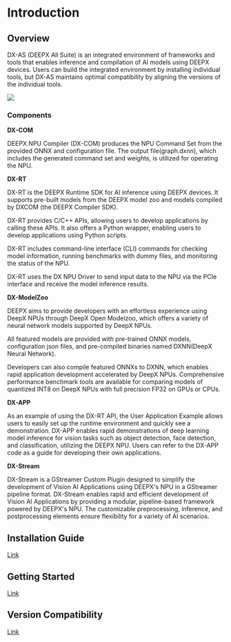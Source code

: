 # Introduction

## Overview

DX-AS (DEEPX All Suite) is an integrated environment of frameworks and tools that enables inference and compilation of AI models using DEEPX devices. Users can build the integrated environment by installing individual tools, but DX-AS maintains optimal compatibility by aligning the versions of the individual tools.

![](./../resources/deepx_dxnn_sdk_detail.png)

### Components 

**DX-COM**

DEEPX NPU Compiler (DX-COM) produces the NPU Command Set from the provided ONNX and configuration file. The output file(graph.dxnn), which includes the generated command set and weights, is utilized for operating the NPU.

**DX-RT**

DX-RT is the DEEPX Runtime SDK for AI inference using DEEPX devices. It supports pre-built models from the DEEPX model zoo and models compiled by DXCOM (the DEEPX Compiler SDK).

DX-RT provides C/C++ APIs, allowing users to develop applications by calling these APIs.  It also offers a Python wrapper, enabling users to develop applications using Python scripts.

DX-RT includes command-line interface (CLI) commands for checking model information, running benchmarks with dummy files, and monitoring the status of the NPU.

DX-RT uses the DX NPU Driver to send input data to the NPU via the PCIe interface and receive the model inference results.

**DX-ModelZoo**

DEEPX aims to provide developers with an effortless experience using DeepX NPUs through DeepX Open Modelzoo, which offers a variety of neural network models supported by DeepX NPUs.

All featured models are provided with pre-trained ONNX models, configuration json files, and pre-compiled binaries named DXNN(DeepX Neural Network).

Developers can also compile featured ONNXs to DXNN, which enables rapid application development accelerated by DeepX NPUs. Comprehensive performance benchmark tools are available for comparing models of quantized INT8 on DeepX NPUs with full precision FP32 on GPUs or CPUs.

**DX-APP**

As an example of using the DX-RT API, the User Application Example allows users to easily set up the runtime environment and quickly see a demonstration. DX-APP enables rapid demonstrations of deep learning model inference for vision tasks such as object detection, face detection, and classification, utilizing the DEEPX NPU. Users can refer to the DX-APP code as a guide for developing their own applications.

**DX-Stream**

DX-Stream is a GStreamer Custom Plugin designed to simplify the development of Vision AI Applications using DEEPX's NPU in a GStreamer pipeline format. DX-Stream enables rapid and efficient development of Vision AI Applications by providing a modular, pipeline-based framework powered by DEEPX's NPU. The customizable preprocessing, inference, and postprocessing elements ensure flexibility for a variety of AI scenarios.

## Installation Guide
[Link](installation.md)

## Getting Started
[Link](getting-start.md)

## Version Compatibility
[Link](version_compatibility.md)
